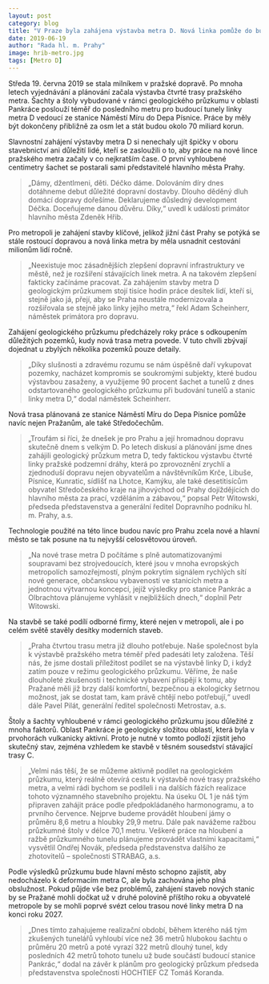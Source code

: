 ```yaml
---
layout: post
category: blog
title: "V Praze byla zahájena výstavba metra D. Nová linka pomůže do budoucna s cestováním milionům lidí"
date: 2019-06-19
author: "Rada hl. m. Prahy"
image: hrib-metro.jpg
tags: [Metro D]
---
```


Středa 19. června 2019 se stala milníkem v pražské dopravě. Po mnoha letech vyjednávání a plánování začala výstavba čtvrté trasy pražského metra. Šachty a štoly vybudované v rámci geologického průzkumu v oblasti Pankráce poslouží téměř do posledního metru pro budoucí tunely linky metra D vedoucí ze stanice Náměstí Míru do Depa Písnice.  Práce by měly být dokončeny přibližně za osm let a stát budou okolo 70 miliard korun.

Slavnostní zahájení výstavby metra D si nenechaly ujít špičky v oboru stavebnictví ani důležití lidé, kteří se zasloužili o to, aby práce na nové lince pražského metra začaly v co nejkratším čase. O první vyhloubené centimetry šachet se postarali sami představitelé hlavního města Prahy. 

> „Dámy, džentlmeni, děti. Déčko dáme. Dolováním díry dnes dotáhneme debut důležité dopravní dostavby. Dlouho děděný dluh domácí dopravy dořešíme. Deklarujeme důsledný development Déčka. Doceňujeme danou důvěru. Díky,“ uvedl k události primátor hlavního města Zdeněk Hřib.

Pro metropoli je zahájení stavby klíčové, jelikož jižní část Prahy se potýká se stále rostoucí dopravou a nová linka metra by měla usnadnit cestování milionům lidí ročně. 

> „Neexistuje moc zásadnějších zlepšení dopravní infrastruktury ve městě, než je rozšíření stávajících linek metra. A na takovém zlepšení fakticky začínáme pracovat. Za zahájením stavby metra D geologickým průzkumem stojí tisíce hodin práce desítek lidí, kteří si, stejně jako já, přejí, aby se Praha neustále modernizovala a rozšiřovala se stejně jako linky jejího metra,“ řekl Adam Scheinherr, náměstek primátora pro dopravu.

Zahájení geologického průzkumu předcházely roky práce s odkoupením důležitých pozemků, kudy nová trasa metra povede. V tuto chvíli zbývají dojednat u zbylých několika pozemků pouze detaily. 

> „Díky slušnosti a zdravému rozumu se nám úspěšně daří vykupovat pozemky, nacházet kompromis se soukromými subjekty, které budou výstavbou zasaženy, a využijeme 90 procent šachet a tunelů z dnes odstartovaného geologického průzkumu při budování tunelů a stanic linky metra D,“ dodal náměstek Scheinherr.

Nová trasa plánovaná ze stanice Náměstí Míru do Depa Písnice pomůže navíc nejen Pražanům, ale také Středočechům. 

> „Troufám si říci, že dnešek je pro Prahu a její hromadnou dopravu skutečně dnem s velkým D. Po letech diskusí a plánování jsme dnes zahájili geologický průzkum metra D, tedy faktickou výstavbu čtvrté linky pražské podzemní dráhy, která po zprovoznění zrychlí a zjednoduší dopravu nejen obyvatelům a návštěvníkům Krče, Libuše, Písnice, Kunratic, sídlišť na Lhotce, Kamýku, ale také desetitisícům obyvatel Středočeského kraje na jihovýchod od Prahy dojíždějících do hlavního města za prací, vzděláním a zábavou,“ popsal Petr Witowski, předseda představenstva a generální ředitel Dopravního podniku hl. m. Prahy, a.s.

Technologie použité na této lince budou navíc pro Prahu zcela nové a hlavní město se tak posune na tu nejvyšší celosvětovou úroveň. 

> „Na nové trase metra D počítáme s plně automatizovanými soupravami bez strojvedoucích, které jsou v mnoha evropských metropolích samozřejmostí, plným pokrytím signálem rychlých sítí nové generace, občanskou vybaveností ve stanicích metra a jednotnou výtvarnou koncepcí, jejíž výsledky pro stanice Pankrác a Olbrachtova plánujeme vyhlásit v nejbližších dnech,“ doplnil Petr Witowski.

Na stavbě se také podílí odborné firmy, které nejen v metropoli, ale i po celém světě stavěly desítky moderních staveb. 

> „Praha čtvrtou trasu metra již dlouho potřebuje. Naše společnost byla k výstavbě pražského metra téměř před padesáti lety založena. Těší nás, že jsme dostali příležitost podílet se na výstavbě linky D, i když zatím pouze v režimu geologického průzkumu. Věříme, že naše dlouholeté zkušenosti i technické vybavení přispějí k tomu, aby Pražané měli již brzy další komfortní, bezpečnou a ekologicky šetrnou možnost, jak se dostat tam, kam právě chtějí nebo potřebují,“ uvedl dále Pavel Pilát, generální ředitel společnosti Metrostav, a.s. 

Štoly a šachty vyhloubené v rámci geologického průzkumu jsou důležité z mnoha faktorů. Oblast Pankráce je geologicky složitou oblastí, která byla v prvohorách vulkanicky aktivní. Proto je nutné v tomto podloží zjistit jeho skutečný stav, zejména vzhledem ke stavbě v těsném sousedství stávající trasy C. 

> „Velmi nás těší, že se můžeme aktivně podílet na geologickém průzkumu, který reálně otevírá cestu k výstavbě nové trasy pražského metra, a velmi rádi bychom se podíleli i na dalších fázích realizace tohoto významného stavebního projektu. Na úseku OL 1 je náš tým připraven zahájit práce podle předpokládaného harmonogramu, a to prvního července. Nejprve budeme provádět hloubení jámy o průměru 8,6 metru a hloubky 29,9 metru.  Dále pak navážeme ražbou průzkumné štoly v délce 70,1 metru. Veškeré práce na hloubení a ražbě průzkumného tunelu plánujeme provádět vlastními kapacitami,“ vysvětlil Ondřej Novák, předseda představenstva dalšího ze zhotovitelů – společnosti STRABAG, a.s.

Podle výsledků průzkumu bude hlavní město schopno zajistit, aby nedocházelo k deformacím metra C, ale byla zachována jeho plná obslužnost. Pokud půjde vše bez problémů, zahájení staveb nových stanic by se Pražané mohli dočkat už v druhé polovině příštího roku a obyvatelé metropole by se mohli poprvé svézt celou trasou nové linky metra D na konci roku 2027. 

> „Dnes tímto zahajujeme realizační období, během kterého náš tým zkušených tunelářů vyhloubí více než 36 metrů hlubokou šachtu o průměru 20 metrů a poté vyrazí 322 metrů dlouhý tunel, kdy posledních 42 metrů tohoto tunelu už bude součástí budoucí stanice Pankrác,“ dodal na závěr k plánům pro geologický průzkum předseda představenstva společnosti HOCHTIEF CZ Tomáš Koranda.
